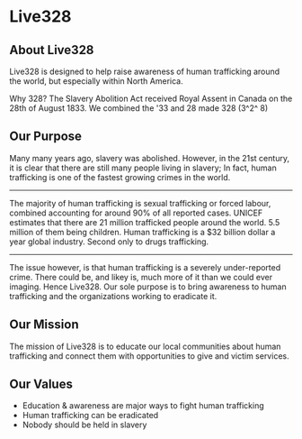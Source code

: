 # Live328

## About Live328

Live328 is designed to help raise awareness of human trafficking around the world, but especially within North America.

Why 328? The Slavery Abolition Act received Royal Assent in Canada on the 28th of August 1833. We combined the '33 and 28 made 328 (3^2^ 8)

## Our Purpose

Many many years ago, slavery was abolished. However, in the 21st century, it is clear that there are still many people living in slavery; In fact, human trafficking is one of the fastest growing crimes in the world.

---

The majority of human trafficking is sexual trafficking or forced labour, combined accounting for around 90% of all reported cases. UNICEF estimates that there are 21 million trafficked people around the world. 5.5 million of them being children. Human trafficking is a $32 billion dollar a year global industry. Second only to drugs trafficking.

---

The issue however, is that human trafficking is a severely under-reported crime. There could be, and likey is, much more of it than we could ever imaging. Hence Live328. Our sole purpose is to bring awareness to human trafficking and the organizations working to eradicate it.

## Our Mission

The mission of Live328 is to educate our local communities about human trafficking and connect them with opportunities to give and victim services.

## Our Values

- Education & awareness are major ways to fight human trafficking
- Human trafficking can be eradicated
- Nobody should be held in slavery
